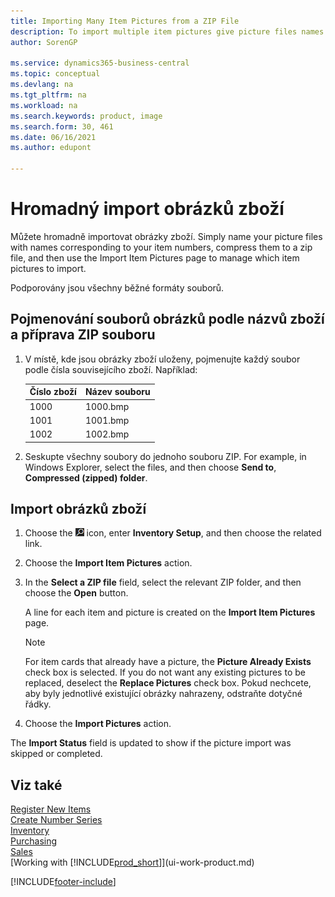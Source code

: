 ```yaml
---
title: Importing Many Item Pictures from a ZIP File
description: To import multiple item pictures give picture files names corresponding to item numbers, compress them to a ZIP file, and use the Import Item Pictures page.
author: SorenGP

ms.service: dynamics365-business-central
ms.topic: conceptual
ms.devlang: na
ms.tgt_pltfrm: na
ms.workload: na
ms.search.keywords: product, image
ms.search.form: 30, 461
ms.date: 06/16/2021
ms.author: edupont

---
```

# Hromadný import obrázků zboží
Můžete hromadně importovat obrázky zboží. Simply name your picture files with names corresponding to your item numbers, compress them to a zip file, and then use the Import Item Pictures page to manage which item pictures to import.

Podporovány jsou všechny běžné formáty souborů.

## Pojmenování souborů obrázků podle názvů zboží a příprava ZIP souboru
1. V místě, kde jsou obrázky zboží uloženy, pojmenujte každý soubor podle čísla souvisejícího zboží. Například:

   |Číslo zboží|Název souboru|
   |-|-|
   |1000|1000.bmp|
   |1001|1001.bmp|
   |1002|1002.bmp|

2. Seskupte všechny soubory do jednoho souboru ZIP. For example, in Windows Explorer, select the files, and then choose **Send to**, **Compressed (zipped) folder**.

## Import obrázků zboží
1. Choose the ![Lightbulb that opens the Tell Me feature.](media/ui-search/search_small.png "Tell me what you want to do") icon, enter **Inventory Setup**, and then choose the related link.
2. Choose the **Import Item Pictures** action.
3. In the **Select a ZIP file** field, select the relevant ZIP folder, and then choose the **Open** button.

   A line for each item and picture is created on the **Import Item Pictures** page.

   > [!NOTE]
   > For item cards that already have a picture, the **Picture Already Exists** check box is selected. If you do not want any existing pictures to be replaced, deselect the **Replace Pictures** check box. Pokud nechcete, aby byly jednotlivé existující obrázky nahrazeny, odstraňte dotyčné řádky.

3. Choose the **Import Pictures** action.

The **Import Status** field is updated to show if the picture import was skipped or completed.

## Viz také
[Register New Items](inventory-how-register-new-items.md)  
[Create Number Series](ui-create-number-series.md)  
[Inventory](inventory-manage-inventory.md)  
[Purchasing](purchasing-manage-purchasing.md)  
[Sales](sales-manage-sales.md)  
[Working with [!INCLUDE[prod_short](includes/prod_short.md)]](ui-work-product.md)


[!INCLUDE[footer-include](includes/footer-banner.md)]